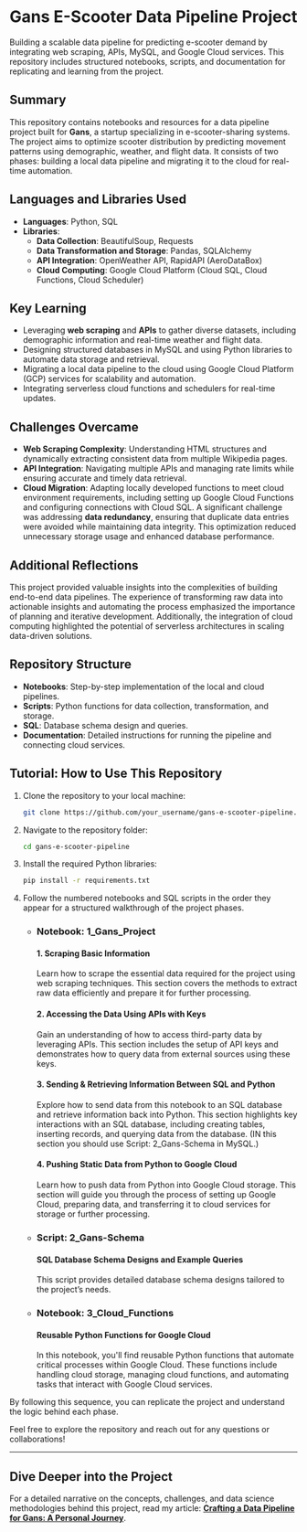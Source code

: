 # Gans E-Scooter Data Pipeline Project
Building a scalable data pipeline for predicting e-scooter demand by integrating web scraping, APIs, MySQL, and Google Cloud services. This repository includes structured notebooks, scripts, and documentation for replicating and learning from the project.

## Summary
This repository contains notebooks and resources for a data pipeline project built for **Gans**, a startup specializing in e-scooter-sharing systems. The project aims to optimize scooter distribution by predicting movement patterns using demographic, weather, and flight data. It consists of two phases: building a local data pipeline and migrating it to the cloud for real-time automation.

## Languages and Libraries Used
- **Languages**: Python, SQL
- **Libraries**: 
  - **Data Collection**: BeautifulSoup, Requests
  - **Data Transformation and Storage**: Pandas, SQLAlchemy
  - **API Integration**: OpenWeather API, RapidAPI (AeroDataBox)
  - **Cloud Computing**: Google Cloud Platform (Cloud SQL, Cloud Functions, Cloud Scheduler)

## Key Learning
- Leveraging **web scraping** and **APIs** to gather diverse datasets, including demographic information and real-time weather and flight data.
- Designing structured databases in MySQL and using Python libraries to automate data storage and retrieval.
- Migrating a local data pipeline to the cloud using Google Cloud Platform (GCP) services for scalability and automation.
- Integrating serverless cloud functions and schedulers for real-time updates.

## Challenges Overcame
- **Web Scraping Complexity**: Understanding HTML structures and dynamically extracting consistent data from multiple Wikipedia pages.
- **API Integration**: Navigating multiple APIs and managing rate limits while ensuring accurate and timely data retrieval.
- **Cloud Migration**: Adapting locally developed functions to meet cloud environment requirements, including setting up Google Cloud Functions and configuring connections with Cloud SQL. A significant challenge was addressing **data redundancy**, ensuring that duplicate data entries were avoided while maintaining data integrity. This optimization reduced unnecessary storage usage and enhanced database performance.

## Additional Reflections
This project provided valuable insights into the complexities of building end-to-end data pipelines. The experience of transforming raw data into actionable insights and automating the process emphasized the importance of planning and iterative development. Additionally, the integration of cloud computing highlighted the potential of serverless architectures in scaling data-driven solutions.

## Repository Structure
- **Notebooks**: Step-by-step implementation of the local and cloud pipelines.
- **Scripts**: Python functions for data collection, transformation, and storage.
- **SQL**: Database schema design and queries.
- **Documentation**: Detailed instructions for running the pipeline and connecting cloud services.

## Tutorial: How to Use This Repository
1. Clone the repository to your local machine:
   ```bash
   git clone https://github.com/your_username/gans-e-scooter-pipeline.git
   ```
2. Navigate to the repository folder:
   ```bash
   cd gans-e-scooter-pipeline
   ```
3. Install the required Python libraries:
   ```bash
   pip install -r requirements.txt
   ```
4. Follow the numbered notebooks and SQL scripts in the order they appear for a structured walkthrough of the project phases.
   - ### **Notebook: 1_Gans_Project**
   
     #### 1. Scraping Basic Information
     Learn how to scrape the essential data required for the project using web scraping techniques. This section covers the methods to extract raw data efficiently and prepare it for further processing.

     #### 2. Accessing the Data Using APIs with Keys
     Gain an understanding of how to access third-party data by leveraging APIs. This section includes the setup of API keys and demonstrates how to query data from external sources using these keys.

     #### 3. Sending & Retrieving Information Between SQL and Python 
     Explore how to send data from this notebook to an SQL database and retrieve information back into Python. This section highlights key interactions with an SQL database, including creating tables, inserting records, and querying data from the database. (IN this section you should use Script: 2_Gans-Schema in MySQL.)

     #### 4. Pushing Static Data from Python to Google Cloud
     Learn how to push data from Python into Google Cloud storage. This section will guide you through the process of setting up Google Cloud, preparing data, and transferring it to cloud services for storage or further processing.

   - ### **Script: 2_Gans-Schema**
   
     #### **SQL Database Schema Designs and Example Queries**
     This script provides detailed database schema designs tailored to the project’s needs. 

   - ### **Notebook: 3_Cloud_Functions**

     #### **Reusable Python Functions for Google Cloud**
     In this notebook, you'll find reusable Python functions that automate critical processes within Google Cloud. These functions include handling cloud storage, managing cloud functions, and automating tasks that interact with Google Cloud services.


By following this sequence, you can replicate the project and understand the logic behind each phase.

Feel free to explore the repository and reach out for any questions or collaborations!

---

## Dive Deeper into the Project

For a detailed narrative on the concepts, challenges, and data science methodologies behind this project, read my article: **[Crafting a Data Pipeline for Gans: A Personal Journey](https://medium.com/@e.shomali.ph/crafting-a-data-pipeline-for-gans-a-personal-journey-22373b51bed6)**.
